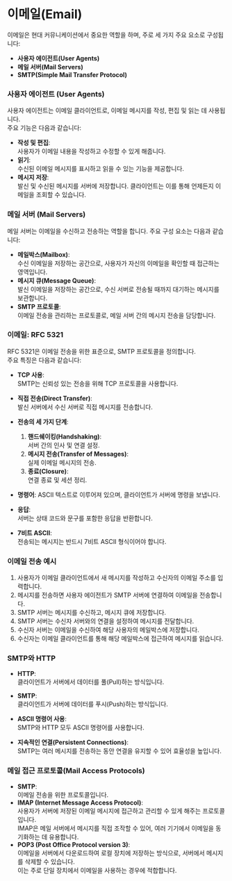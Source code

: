 # 이메일(Email)

이메일은 현대 커뮤니케이션에서 중요한 역할을 하며, 주로 세 가지 주요 요소로 구성됩니다:

- **사용자 에이전트(User Agents)**
- **메일 서버(Mail Servers)**
- **SMTP(Simple Mail Transfer Protocol)**

### 사용자 에이전트 (User Agents)

사용자 에이전트는 이메일 클라이언트로, 이메일 메시지를 작성, 편집 및 읽는 데 사용됩니다.  
주요 기능은 다음과 같습니다:

- **작성 및 편집**:  
  사용자가 이메일 내용을 작성하고 수정할 수 있게 해줍니다.
- **읽기**:  
  수신된 이메일 메시지를 표시하고 읽을 수 있는 기능을 제공합니다.
- **메시지 저장**:  
  발신 및 수신된 메시지를 서버에 저장합니다. 클라이언트는 이를 통해 언제든지 이메일을 조회할 수 있습니다.

### 메일 서버 (Mail Servers)

메일 서버는 이메일을 수신하고 전송하는 역할을 합니다. 주요 구성 요소는 다음과 같습니다:

- **메일박스(Mailbox)**:  
  수신 이메일을 저장하는 공간으로, 사용자가 자신의 이메일을 확인할 때 접근하는 영역입니다.
- **메시지 큐(Message Queue)**:  
  발신 이메일을 저장하는 공간으로, 수신 서버로 전송될 때까지 대기하는 메시지를 보관합니다.
- **SMTP 프로토콜**:  
  이메일 전송을 관리하는 프로토콜로, 메일 서버 간의 메시지 전송을 담당합니다.

### 이메일: RFC 5321

RFC 5321은 이메일 전송을 위한 표준으로, SMTP 프로토콜을 정의합니다.  
주요 특징은 다음과 같습니다:

- **TCP 사용**:  
  SMTP는 신뢰성 있는 전송을 위해 TCP 프로토콜을 사용합니다.
- **직접 전송(Direct Transfer)**:  
  발신 서버에서 수신 서버로 직접 메시지를 전송합니다.
- **전송의 세 가지 단계**:

  1. **핸드쉐이킹(Handshaking)**:  
     서버 간의 인사 및 연결 설정.
  2. **메시지 전송(Transfer of Messages)**:  
     실제 이메일 메시지의 전송.
  3. **종료(Closure)**:  
     연결 종료 및 세션 정리.

- **명령어**:
  ASCII 텍스트로 이루어져 있으며, 클라이언트가 서버에 명령을 보냅니다.
- **응답**:  
  서버는 상태 코드와 문구를 포함한 응답을 반환합니다.
- **7비트 ASCII**:  
  전송되는 메시지는 반드시 7비트 ASCII 형식이어야 합니다.

### 이메일 전송 예시

1. 사용자가 이메일 클라이언트에서 새 메시지를 작성하고 수신자의 이메일 주소를 입력합니다.
2. 메시지를 전송하면 사용자 에이전트가 SMTP 서버에 연결하여 이메일을 전송합니다.
3. SMTP 서버는 메시지를 수신하고, 메시지 큐에 저장합니다.
4. SMTP 서버는 수신자 서버와의 연결을 설정하여 메시지를 전달합니다.
5. 수신자 서버는 이메일을 수신하여 해당 사용자의 메일박스에 저장합니다.
6. 수신자는 이메일 클라이언트를 통해 해당 메일박스에 접근하여 메시지를 읽습니다.

### SMTP와 HTTP

- **HTTP**:  
  클라이언트가 서버에서 데이터를 풀(Pull)하는 방식입니다.
- **SMTP**:  
  클라이언트가 서버에 데이터를 푸시(Push)하는 방식입니다.

- **ASCII 명령어 사용**:  
  SMTP와 HTTP 모두 ASCII 명령어를 사용합니다.

- **지속적인 연결(Persistent Connections)**:  
  SMTP는 여러 메시지를 전송하는 동안 연결을 유지할 수 있어 효율성을 높입니다.

### 메일 접근 프로토콜(Mail Access Protocols)

- **SMTP**:  
  이메일 전송을 위한 프로토콜입니다.
- **IMAP (Internet Message Access Protocol)**:  
   사용자가 서버에 저장된 이메일 메시지에 접근하고 관리할 수 있게 해주는 프로토콜입니다.  
  IMAP은 메일 서버에서 메시지를 직접 조작할 수 있어, 여러 기기에서 이메일을 동기화하는 데 유용합니다.
- **POP3 (Post Office Protocol version 3)**:  
  이메일을 서버에서 다운로드하여 로컬 장치에 저장하는 방식으로, 서버에서 메시지를 삭제할 수 있습니다.  
  이는 주로 단일 장치에서 이메일을 사용하는 경우에 적합합니다.
